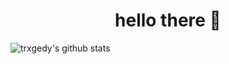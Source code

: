 <h1 align=center width=40>hello there 👋</h1>

![trxgedy's github stats](https://github-readme-stats.vercel.app/api?username=trxgedy&show_icons=true&theme=tokyonight)
